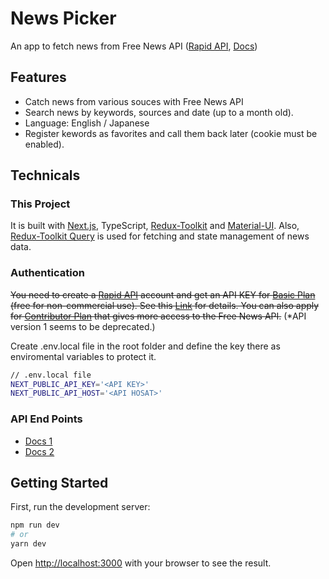 # News Picker

An app to fetch news from Free News API 
([Rapid API](https://rapidapi.com/newscatcher-api-newscatcher-api-default/api/free-news/),
[Docs](https://free-docs.newscatcherapi.com/#introduction))

## Features
- Catch news from various souces with Free News API
- Search news by keywords, sources and date (up to a month old).
- Language: English / Japanese
- Register kewords as favorites and call them back later
(cookie must be enabled).

## Technicals
### This Project
It is built with [Next.js](https://nextjs.org/), TypeScript, [Redux-Toolkit](https://redux-toolkit.js.org/) and [Material-UI](https://mui.com/).
Also, [Redux-Toolkit Query](https://redux-toolkit.js.org/rtk-query/overview) is used for fetching and state management of news data.

### Authentication
~~You need to create a [Rapid API](https://rapidapi.com/) account and get an API KEY for [Basic Plan](https://rapidapi.com/newscatcher-api-newscatcher-api-default/api/free-news/pricing) (free for non-commercial use).
See this [Link](https://free-docs.newscatcherapi.com/#authentication) for details.
You can also apply for 
[Contributor Plan](https://free-docs.newscatcherapi.com/#contributors)
that gives more access to the Free News API.~~ (*API version 1 seems to be deprecated.)

Create .env.local file in the root folder and define the key there as enviromental variables to protect it.

```bash
// .env.local file
NEXT_PUBLIC_API_KEY='<API KEY>'
NEXT_PUBLIC_API_HOST='<API HOSAT>'
```

### API End Points
- [Docs 1](https://rapidapi.com/newscatcher-api-newscatcher-api-default/api/free-news/)
- [Docs 2](https://free-docs.newscatcherapi.com/#api-specs)

## Getting Started

First, run the development server:

```bash
npm run dev
# or
yarn dev
```

Open [http://localhost:3000](http://localhost:3000) with your browser to see the result.
